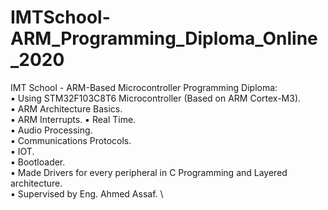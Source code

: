# IMTSchool-ARM_Programming_Diploma_Online_2020

IMT School - ARM-Based Microcontroller Programming Diploma: \
▪ Using STM32F103C8T6 Microcontroller (Based on ARM Cortex-M3). \
▪ ARM Architecture Basics. \
▪ ARM Interrupts. 
▪ Real Time. \
▪ Audio Processing. \
▪ Communications Protocols. \
▪ IOT. \
▪ Bootloader. \
▪ Made Drivers for every peripheral in C Programming and Layered architecture. \
▪ Supervised by Eng. Ahmed Assaf. \
